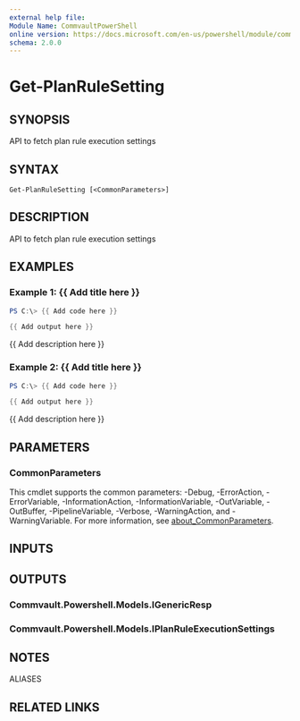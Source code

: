 ```yaml
---
external help file:
Module Name: CommvaultPowerShell
online version: https://docs.microsoft.com/en-us/powershell/module/commvaultpowershell/get-planrulesetting
schema: 2.0.0
---
```


# Get-PlanRuleSetting

## SYNOPSIS
API to fetch plan rule execution settings

## SYNTAX

```
Get-PlanRuleSetting [<CommonParameters>]
```

## DESCRIPTION
API to fetch plan rule execution settings

## EXAMPLES

### Example 1: {{ Add title here }}
```powershell
PS C:\> {{ Add code here }}

{{ Add output here }}
```

{{ Add description here }}

### Example 2: {{ Add title here }}
```powershell
PS C:\> {{ Add code here }}

{{ Add output here }}
```

{{ Add description here }}

## PARAMETERS

### CommonParameters
This cmdlet supports the common parameters: -Debug, -ErrorAction, -ErrorVariable, -InformationAction, -InformationVariable, -OutVariable, -OutBuffer, -PipelineVariable, -Verbose, -WarningAction, and -WarningVariable. For more information, see [about_CommonParameters](http://go.microsoft.com/fwlink/?LinkID=113216).

## INPUTS

## OUTPUTS

### Commvault.Powershell.Models.IGenericResp

### Commvault.Powershell.Models.IPlanRuleExecutionSettings

## NOTES

ALIASES

## RELATED LINKS


